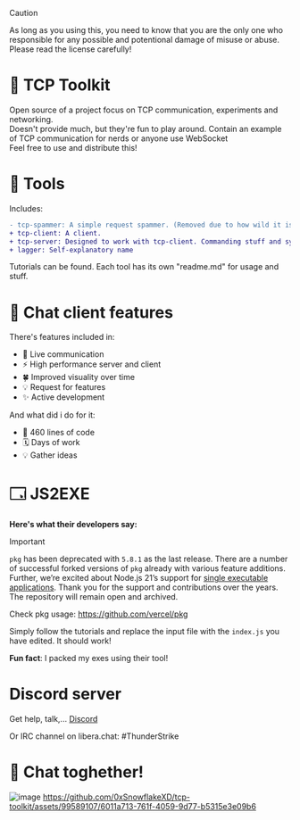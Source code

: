 > [!CAUTION]
> As long as you using this, you need to know that you are the only one who responsible for any possible and potentional damage of misuse or abuse.
> Please read the license carefully!

 # 🔧 TCP Toolkit
Open source of a project focus on TCP communication, experiments and networking.<br>
Doesn't provide much, but they're fun to play around. Contain an example of TCP communication for nerds or anyone use WebSocket<br>
Feel free to use and distribute this!<br>
 # 🔨 Tools
 Includes:
```diff
- tcp-spammer: A simple request spammer. (Removed due to how wild it is)
+ tcp-client: A client.
+ tcp-server: Designed to work with tcp-client. Commanding stuff and synchronous chat without websocket!
+ lagger: Self-explanatory name
```
Tutorials can be found. Each tool has its own "readme.md" for usage and stuff.
# 🌟 Chat client features
There's features included in:
+ 💬 Live communication
+ ⚡ High performance server and client
+ 🍀 Improved visuality over time
+ 💡 Request for features
+ ✨ Active development

And what did i do for it:
+ 📝 460 lines of code
+ 🗓️ Days of work
+ 💡 Gather ideas
# 🗔 JS2EXE
**Here's what their developers say:**
> [!IMPORTANT]  
> `pkg` has been deprecated with `5.8.1` as the last release. There are a number of successful forked versions of `pkg` already with various feature additions. Further, we’re excited about Node.js 21’s support for [single executable applications](https://nodejs.org/api/single-executable-applications.html). Thank you for the support and contributions over the years. The repository will remain open and archived.
> 
Check pkg usage: https://github.com/vercel/pkg

Simply follow the tutorials and replace the input file with the `index.js` you have edited. It should work!

**Fun fact**: I packed my exes using their tool!
# Discord server
Get help, talk,...
[Discord](https://discord.gg/3BZYcuR3fz)

Or IRC channel on libera.chat: #ThunderStrike
# 💬 Chat toghether!
![image](https://github.com/0xSnowflakeXD/tcp-toolkit/assets/99589107/af32ca62-f529-4b00-a820-b89068f84de7)
https://github.com/0xSnowflakeXD/tcp-toolkit/assets/99589107/6011a713-761f-4059-9d77-b5315e3e09b6
